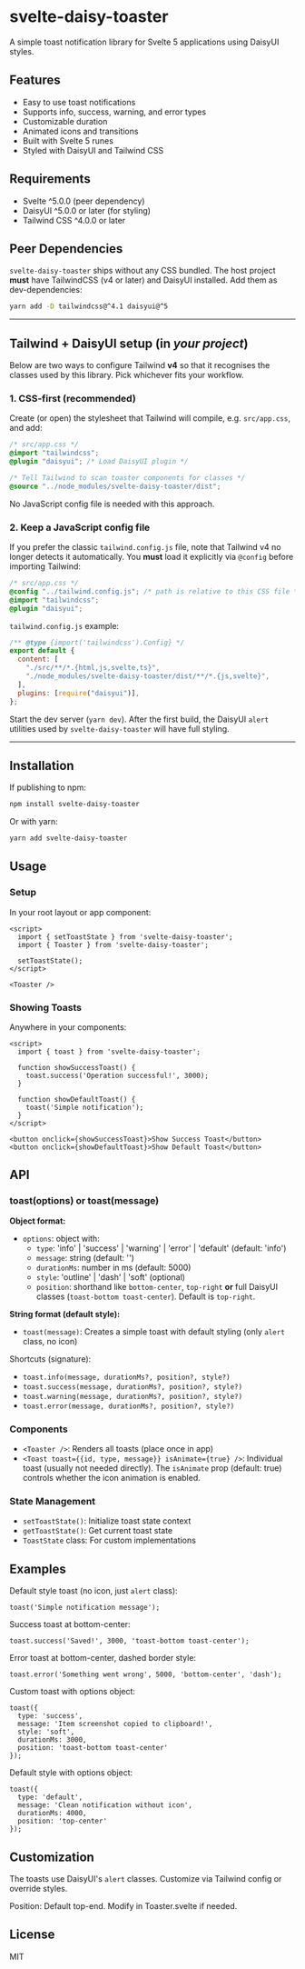 # svelte-daisy-toaster

A simple toast notification library for Svelte 5 applications using DaisyUI styles.

## Features

- Easy to use toast notifications
- Supports info, success, warning, and error types
- Customizable duration
- Animated icons and transitions
- Built with Svelte 5 runes
- Styled with DaisyUI and Tailwind CSS

## Requirements

- Svelte ^5.0.0 (peer dependency)
- DaisyUI ^5.0.0 or later (for styling)
- Tailwind CSS ^4.0.0 or later

## Peer Dependencies

`svelte-daisy-toaster` ships without any CSS bundled. The host project **must** have TailwindCSS (v4 or later) and DaisyUI installed. Add them as dev-dependencies:

```bash
yarn add -D tailwindcss@^4.1 daisyui@^5
```

---

## Tailwind + DaisyUI setup (in _your project_)

Below are two ways to configure Tailwind **v4** so that it recognises the classes used by this library. Pick whichever fits your workflow.

### 1. CSS-first (recommended)

Create (or open) the stylesheet that Tailwind will compile, e.g. `src/app.css`, and add:

```css
/* src/app.css */
@import "tailwindcss";
@plugin "daisyui"; /* Load DaisyUI plugin */

/* Tell Tailwind to scan toaster components for classes */
@source "../node_modules/svelte-daisy-toaster/dist";
```

No JavaScript config file is needed with this approach.

### 2. Keep a JavaScript config file

If you prefer the classic `tailwind.config.js` file, note that Tailwind v4 no longer detects it automatically. You **must** load it explicitly via `@config` before importing Tailwind:

```css
/* src/app.css */
@config "../tailwind.config.js"; /* path is relative to this CSS file */
@import "tailwindcss";
@plugin "daisyui";
```

`tailwind.config.js` example:

```js
/** @type {import('tailwindcss').Config} */
export default {
  content: [
    "./src/**/*.{html,js,svelte,ts}",
    "./node_modules/svelte-daisy-toaster/dist/**/*.{js,svelte}",
  ],
  plugins: [require("daisyui")],
};
```

Start the dev server (`yarn dev`). After the first build, the DaisyUI `alert` utilities used by `svelte-daisy-toaster` will have full styling.

---

## Installation

If publishing to npm:

```bash
npm install svelte-daisy-toaster
```

Or with yarn:

```bash
yarn add svelte-daisy-toaster
```

## Usage

### Setup

In your root layout or app component:

```svelte
<script>
  import { setToastState } from 'svelte-daisy-toaster';
  import { Toaster } from 'svelte-daisy-toaster';

  setToastState();
</script>

<Toaster />
```

### Showing Toasts

Anywhere in your components:

```svelte
<script>
  import { toast } from 'svelte-daisy-toaster';

  function showSuccessToast() {
    toast.success('Operation successful!', 3000);
  }

  function showDefaultToast() {
    toast('Simple notification');
  }
</script>

<button onclick={showSuccessToast}>Show Success Toast</button>
<button onclick={showDefaultToast}>Show Default Toast</button>
```

## API

### toast(options) or toast(message)

**Object format:**

- `options`: object with:
  - `type`: 'info' | 'success' | 'warning' | 'error' | 'default' (default: 'info')
  - `message`: string (default: '')
  - `durationMs`: number in ms (default: 5000)
  - `style`: 'outline' | 'dash' | 'soft' (optional)
  - `position`: shorthand like `bottom-center`, `top-right` **or** full DaisyUI classes (`toast-bottom toast-center`). Default is `top-right`.

**String format (default style):**

- `toast(message)`: Creates a simple toast with default styling (only `alert` class, no icon)

Shortcuts (signature):

- `toast.info(message, durationMs?, position?, style?)`
- `toast.success(message, durationMs?, position?, style?)`
- `toast.warning(message, durationMs?, position?, style?)`
- `toast.error(message, durationMs?, position?, style?)`

### Components

- `<Toaster />`: Renders all toasts (place once in app)
- `<Toast toast={{id, type, message}} isAnimate={true} />`: Individual toast (usually not needed directly). The `isAnimate` prop (default: true) controls whether the icon animation is enabled.

### State Management

- `setToastState()`: Initialize toast state context
- `getToastState()`: Get current toast state
- `ToastState` class: For custom implementations

## Examples

Default style toast (no icon, just `alert` class):

```svelte
toast('Simple notification message');
```

Success toast at bottom-center:

```svelte
toast.success('Saved!', 3000, 'toast-bottom toast-center');
```

Error toast at bottom-center, dashed border style:

```svelte
toast.error('Something went wrong', 5000, 'bottom-center', 'dash');
```

Custom toast with options object:

```svelte
toast({
  type: 'success',
  message: 'Item screenshot copied to clipboard!',
  style: 'soft',
  durationMs: 3000,
  position: 'toast-bottom toast-center'
});
```

Default style with options object:

```svelte
toast({
  type: 'default',
  message: 'Clean notification without icon',
  durationMs: 4000,
  position: 'top-center'
});
```

## Customization

The toasts use DaisyUI's `alert` classes. Customize via Tailwind config or override styles.

Position: Default top-end. Modify in Toaster.svelte if needed.

## License

MIT
